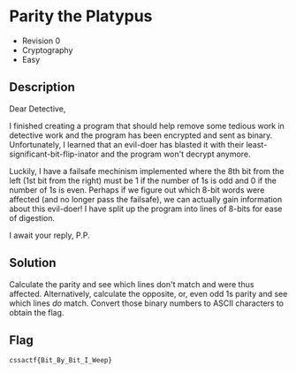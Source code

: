 # Parity the Platypus
- Revision 0
- Cryptography
- Easy

## Description
Dear Detective,

I finished creating a program that should help remove some tedious work in detective work and the program has been encrypted and sent as binary. Unfortunately, I learned that an evil-doer has blasted it with their least-significant-bit-flip-inator and the program won't decrypt anymore.

Luckily, I have a failsafe mechinism implemented where the 8th bit from the left (1st bit from the right) must be 1 if the number of 1s is odd and 0 if the number of 1s is even. Perhaps if we figure out which 8-bit words were affected (and no longer pass the failsafe), we can actually gain information about this evil-doer! I have split up the program into lines of 8-bits for ease of digestion.

I await your reply,
P.P.

## Solution
Calculate the parity and see which lines don't match and were thus affected. Alternatively, calculate the opposite, or, even odd 1s parity and see which lines *do* match. Convert those binary numbers to ASCII characters to obtain the flag.

## Flag 
`cssactf{Bit_By_Bit_I_Weep}`
